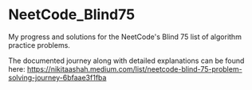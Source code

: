 # NeetCode_Blind75
My progress and solutions for the NeetCode's Blind 75 list of algorithm practice problems.

The documented journey along with detailed explanations can be found here: https://nikitaashah.medium.com/list/neetcode-blind-75-problem-solving-journey-6bfaae3f1fba
